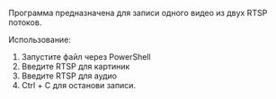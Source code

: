 Программа предназначена для записи одного видео из двух RTSP потоков.

Использование:
1. Запустите файл через PowerShell
2. Введите RTSP для картиник
3. Введите RTSP для аудио
4. Ctrl + C для останови записи.